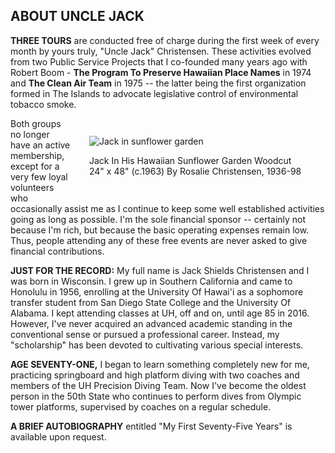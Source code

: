 <h2>ABOUT UNCLE JACK</h2> 

**THREE TOURS** are conducted free of charge during the first week of every month by yours truly, "Uncle Jack" Christensen. These activities evolved from two Public Service Projects that I co-founded many years ago with Robert Boom -­ **The Program To Preserve Hawaiian Place Names** in 1974 and **The Clean Air Team** in 1975 -- the latter being the first organization formed in The Islands to advocate legislative control of environmental tobacco smoke.  
<figure>
<img src="/jack-in-his-hawaiian-sunflower-garden-woodcut-by-rosalie-christensen.png" alt="Jack in sunflower garden">
<figcaption>Jack In His Hawaiian Sunflower Garden Woodcut 24" x 48" (c.1963) By Rosalie Christensen, 1936-98</figcaption>
</figure>
Both groups no longer have an active membership, except for a very few loyal volunteers who occasionally assist me as I continue to keep some well established activities going as long as possible. I'm the sole financial sponsor -- certainly not because I'm rich, but because the basic operating expenses remain low. Thus, people attending any of these free events are never asked to give financial contributions. 

**JUST FOR THE RECORD:** 
My full name is Jack Shields Christensen and I was born in Wisconsin. I grew up in Southern California and came to Honolulu in 1956, enrolling at the University Of Hawai'i as a sophomore transfer student from San Diego State College and the University Of Alabama. I kept attending classes at UH, off and on, until age 85 in 2016. However, I've never acquired an advanced academic standing in the conventional sense or pursued a professional career. Instead, my "scholarship" has been devoted to cultivating various special interests. 

**AGE SEVENTY-ONE,** I began to learn something completely new for me, practicing springboard and high platform diving with two coaches and members of the UH Precision Diving Team. Now I've become the oldest person in the 50th State who continues to perform dives from Olympic tower platforms, supervised by coaches on a regular schedule. 

**A BRIEF AUTOBIOGRAPHY** entitled "My First Seventy-Five Years" is available upon request. 


<style>

figure {
    margin: 2em;
    max-width: 350px;
    float: right;
  }

  img {
    max-width: 350px;
    padding-bottom: 1em;
  } 

</style>